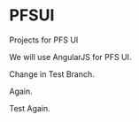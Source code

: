 # PFSUI
Projects for PFS UI

We will use AngularJS for PFS UI.

Change in Test Branch.

Again.

Test Again.
